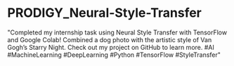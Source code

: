 # PRODIGY_Neural-Style-Transfer
"Completed my internship task using Neural Style Transfer with TensorFlow and Google Colab! Combined a dog photo with the artistic style of Van Gogh’s Starry Night. Check out my project on GitHub to learn more. #AI #MachineLearning #DeepLearning #Python #TensorFlow #StyleTransfer"
